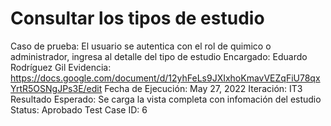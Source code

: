 # Consultar los tipos de estudio

Caso de prueba: El usuario se autentica con el rol de quimico o administrador, ingresa al detalle del tipo de estudio
Encargado: Eduardo Rodríguez Gil
Evidencia: https://docs.google.com/document/d/12yhFeLs9JXIxhoKmavVEZqFiU78qxYrtR5OSNgJPs3E/edit
Fecha de Ejecución: May 27, 2022
Iteración: IT3
Resultado Esperado: Se carga la vista completa con infomación del estudio
Status: Aprobado
Test Case ID: 6